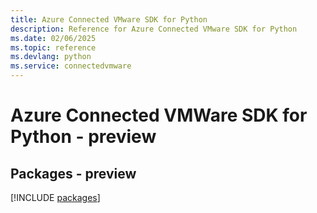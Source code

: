 ```yaml
---
title: Azure Connected VMware SDK for Python
description: Reference for Azure Connected VMware SDK for Python
ms.date: 02/06/2025
ms.topic: reference
ms.devlang: python
ms.service: connectedvmware
---
```

# Azure Connected VMWare SDK for Python - preview
## Packages - preview
[!INCLUDE [packages](connected-vmware-index.md)]